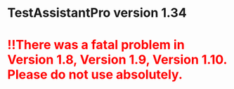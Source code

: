 # TestAssistantPro version 1.34

# <span style="color:red">!!There was a fatal problem in Version 1.8, Version 1.9, Version 1.10. Please do not use absolutely.</span>
